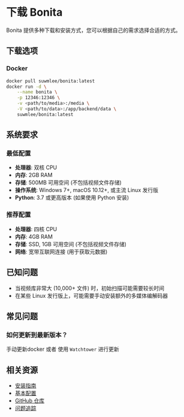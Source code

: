 # 下载 Bonita

Bonita 提供多种下载和安装方式，您可以根据自己的需求选择合适的方式。

## 下载选项

### Docker

```bash
docker pull suwmlee/bonita:latest
docker run -d \
    --name bonita \
    -p 12346:12346 \
    -v <path/to/media>:/media \
    -V <path/to/data>:/app/backend/data \
    suwmlee/bonita:latest
```

## 系统要求

### 最低配置

- **处理器**: 双核 CPU
- **内存**: 2GB RAM
- **存储**: 500MB 可用空间 (不包括视频文件存储)
- **操作系统**: Windows 7+, macOS 10.12+, 或主流 Linux 发行版
- **Python**: 3.7 或更高版本 (如果使用 Python 安装)

### 推荐配置

- **处理器**: 四核 CPU
- **内存**: 4GB RAM
- **存储**: SSD, 1GB 可用空间 (不包括视频文件存储)
- **网络**: 宽带互联网连接 (用于获取元数据)

## 已知问题

- 当视频库非常大 (10,000+ 文件) 时，初始扫描可能需要较长时间
- 在某些 Linux 发行版上，可能需要手动安装额外的多媒体编解码器

## 常见问题

### 如何更新到最新版本？

手动更新docker 或者 使用 `Watchtower` 进行更新

## 相关资源

- [安装指南](../guide/)
- [基本配置](../guide/config.md)
- [GitHub 仓库](https://github.com/Suwmlee/bonita)
- [问题追踪](https://github.com/Suwmlee/bonita/issues)

<style>
.download-options {
  display: flex;
  flex-wrap: wrap;
  gap: 20px;
  margin: 30px 0;
}

.download-option {
  flex: 1;
  min-width: 250px;
  border: 1px solid var(--vp-c-divider);
  border-radius: 8px;
  padding: 20px;
  text-align: center;
}

.os-logo {
  width: 64px;
  height: 64px;
  margin: 0 auto 15px;
  color: var(--vp-c-brand);
}

.download-button {
  display: inline-block;
  margin: 10px 0;
  padding: 10px 20px;
  background-color: var(--vp-c-brand);
  color: white;
  border-radius: 4px;
  text-decoration: none;
  font-weight: 500;
}

.download-button:hover {
  background-color: var(--vp-c-brand-dark);
}
</style> 